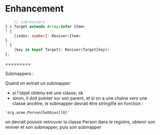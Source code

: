 # Enhancement

```typescript
    // subrevivers
} & Target extends Array<infer Item>
? {
    [index: number]: Reviver<Item>
}
: {
    [key in keyof Target]: Reviver<Target[key]>
};
```

=========

Submappers :

Quand on extrait un submapper:
* si l'objet obtenu est une classe, ok
* sinon, il doit pointer sur son parent, et si on a une chaîne vers une classe ancêtre, le submapper devrait être stringifié en fonction :

```
'org.acme.Person[hobbies][0]'
```

on devrait pouvoir retrouver la classe Person dans le registre, obtenir son reviver et son submapper, puis son submapper
